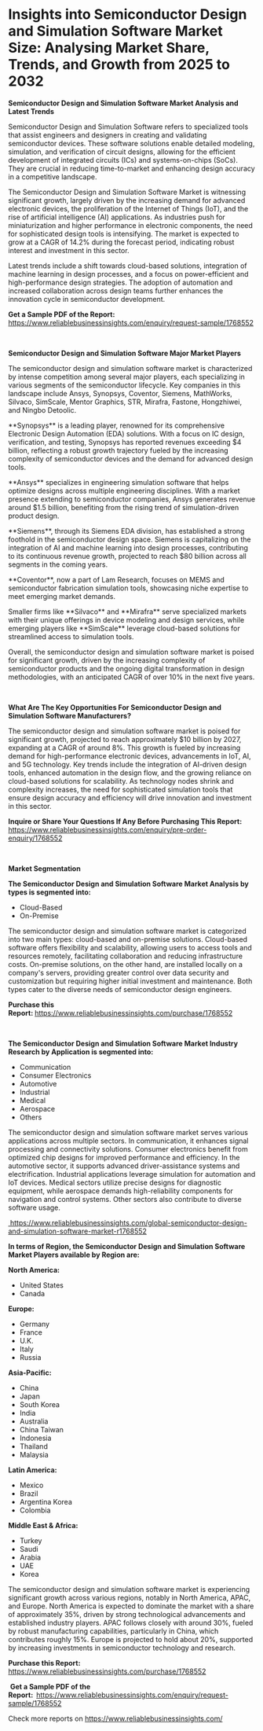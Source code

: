 <p><h1>Insights into Semiconductor Design and Simulation Software Market Size: Analysing Market Share, Trends, and Growth from 2025 to 2032</h1></p><p><strong>Semiconductor Design and Simulation Software Market Analysis and Latest Trends</strong></p>
<p><p>Semiconductor Design and Simulation Software refers to specialized tools that assist engineers and designers in creating and validating semiconductor devices. These software solutions enable detailed modeling, simulation, and verification of circuit designs, allowing for the efficient development of integrated circuits (ICs) and systems-on-chips (SoCs). They are crucial in reducing time-to-market and enhancing design accuracy in a competitive landscape.</p><p>The Semiconductor Design and Simulation Software Market is witnessing significant growth, largely driven by the increasing demand for advanced electronic devices, the proliferation of the Internet of Things (IoT), and the rise of artificial intelligence (AI) applications. As industries push for miniaturization and higher performance in electronic components, the need for sophisticated design tools is intensifying. The market is expected to grow at a CAGR of 14.2% during the forecast period, indicating robust interest and investment in this sector.</p><p>Latest trends include a shift towards cloud-based solutions, integration of machine learning in design processes, and a focus on power-efficient and high-performance design strategies. The adoption of automation and increased collaboration across design teams further enhances the innovation cycle in semiconductor development.</p></p>
<p><strong>Get a Sample PDF of the Report:&nbsp;</strong> <a href="https://www.reliablebusinessinsights.com/enquiry/request-sample/1768552?utm_campaign=2440&utm_medium=2&utm_source=Github&utm_content=ia&utm_term=11032025&utm_id=semiconductor-design-and-simulation-software">https://www.reliablebusinessinsights.com/enquiry/request-sample/1768552</a></p>
<p>&nbsp;</p>
<p><strong>Semiconductor Design and Simulation Software Major Market Players</strong></p>
<p><p>The semiconductor design and simulation software market is characterized by intense competition among several major players, each specializing in various segments of the semiconductor lifecycle. Key companies in this landscape include Ansys, Synopsys, Coventor, Siemens, MathWorks, Silvaco, SimScale, Mentor Graphics, STR, Mirafra, Fastone, Hongzhiwei, and Ningbo Detoolic.</p><p>**Synopsys** is a leading player, renowned for its comprehensive Electronic Design Automation (EDA) solutions. With a focus on IC design, verification, and testing, Synopsys has reported revenues exceeding $4 billion, reflecting a robust growth trajectory fueled by the increasing complexity of semiconductor devices and the demand for advanced design tools.</p><p>**Ansys** specializes in engineering simulation software that helps optimize designs across multiple engineering disciplines. With a market presence extending to semiconductor companies, Ansys generates revenue around $1.5 billion, benefiting from the rising trend of simulation-driven product design.</p><p>**Siemens**, through its Siemens EDA division, has established a strong foothold in the semiconductor design space. Siemens is capitalizing on the integration of AI and machine learning into design processes, contributing to its continuous revenue growth, projected to reach $80 billion across all segments in the coming years.</p><p>**Coventor**, now a part of Lam Research, focuses on MEMS and semiconductor fabrication simulation tools, showcasing niche expertise to meet emerging market demands. </p><p>Smaller firms like **Silvaco** and **Mirafra** serve specialized markets with their unique offerings in device modeling and design services, while emerging players like **SimScale** leverage cloud-based solutions for streamlined access to simulation tools.</p><p>Overall, the semiconductor design and simulation software market is poised for significant growth, driven by the increasing complexity of semiconductor products and the ongoing digital transformation in design methodologies, with an anticipated CAGR of over 10% in the next five years.</p></p>
<p>&nbsp;</p>
<p><strong>What Are The Key Opportunities For Semiconductor Design and Simulation Software Manufacturers?</strong></p>
<p><p>The semiconductor design and simulation software market is poised for significant growth, projected to reach approximately $10 billion by 2027, expanding at a CAGR of around 8%. This growth is fueled by increasing demand for high-performance electronic devices, advancements in IoT, AI, and 5G technology. Key trends include the integration of AI-driven design tools, enhanced automation in the design flow, and the growing reliance on cloud-based solutions for scalability. As technology nodes shrink and complexity increases, the need for sophisticated simulation tools that ensure design accuracy and efficiency will drive innovation and investment in this sector.</p></p>
<p><strong>Inquire or Share Your Questions If Any Before Purchasing This Report:</strong> <a href="https://www.reliablebusinessinsights.com/enquiry/pre-order-enquiry/1768552?utm_campaign=2440&utm_medium=2&utm_source=Github&utm_content=ia&utm_term=11032025&utm_id=semiconductor-design-and-simulation-software">https://www.reliablebusinessinsights.com/enquiry/pre-order-enquiry/1768552</a></p>
<p>&nbsp;</p>
<p><strong>Market Segmentation</strong></p>
<p><strong>The Semiconductor Design and Simulation Software Market Analysis by types is segmented into:</strong></p>
<p><ul><li>Cloud-Based</li><li>On-Premise</li></ul></p>
<p><p>The semiconductor design and simulation software market is categorized into two main types: cloud-based and on-premise solutions. Cloud-based software offers flexibility and scalability, allowing users to access tools and resources remotely, facilitating collaboration and reducing infrastructure costs. On-premise solutions, on the other hand, are installed locally on a company's servers, providing greater control over data security and customization but requiring higher initial investment and maintenance. Both types cater to the diverse needs of semiconductor design engineers.</p></p>
<p><strong>Purchase this Report:&nbsp;</strong><a href="https://www.reliablebusinessinsights.com/purchase/1768552?utm_campaign=2440&utm_medium=2&utm_source=Github&utm_content=ia&utm_term=11032025&utm_id=semiconductor-design-and-simulation-software">https://www.reliablebusinessinsights.com/purchase/1768552</a></p>
<p>&nbsp;</p>
<p><strong>The Semiconductor Design and Simulation Software Market Industry Research by Application is segmented into:</strong></p>
<p><ul><li>Communication</li><li>Consumer Electronics</li><li>Automotive</li><li>Industrial</li><li>Medical</li><li>Aerospace</li><li>Others</li></ul></p>
<p><p>The semiconductor design and simulation software market serves various applications across multiple sectors. In communication, it enhances signal processing and connectivity solutions. Consumer electronics benefit from optimized chip designs for improved performance and efficiency. In the automotive sector, it supports advanced driver-assistance systems and electrification. Industrial applications leverage simulation for automation and IoT devices. Medical sectors utilize precise designs for diagnostic equipment, while aerospace demands high-reliability components for navigation and control systems. Other sectors also contribute to diverse software usage.</p></p>
<p><a href="https://www.reliablebusinessinsights.com/global-semiconductor-design-and-simulation-software-market-r1768552?utm_campaign=2440&utm_medium=2&utm_source=Github&utm_content=ia&utm_term=11032025&utm_id=semiconductor-design-and-simulation-software">&nbsp;https://www.reliablebusinessinsights.com/global-semiconductor-design-and-simulation-software-market-r1768552</a></p>
<p><strong>In terms of Region, the Semiconductor Design and Simulation Software Market Players available by Region are:</strong></p>
<p>
    <p> <strong> North America: </strong>
        <ul>
            <li>United States</li>
            <li>Canada</li>
        </ul>
        </p> 
    <p> <strong> Europe: </strong>
        <ul>
            <li>Germany</li>
            <li>France</li>
            <li>U.K.</li>
            <li>Italy</li>
            <li>Russia</li>
        </ul>
        </p> 
    <p> <strong> Asia-Pacific: </strong>
        <ul>
            <li>China</li>
            <li>Japan</li>
            <li>South Korea</li>
            <li>India</li>
            <li>Australia</li>
            <li>China Taiwan</li>
            <li>Indonesia</li>
            <li>Thailand</li>
            <li>Malaysia</li>
        </ul>
        </p> 
    <p> <strong> Latin America: </strong>
        <ul>
            <li>Mexico</li>
            <li>Brazil</li>
            <li>Argentina Korea</li>
            <li>Colombia</li>
        </ul>
        </p> 
    <p> <strong> Middle East & Africa: </strong>
        <ul>
            <li>Turkey</li>
            <li>Saudi</li>
            <li>Arabia</li>
            <li>UAE</li>
            <li>Korea</li>
        </ul>
    </p>
    </p>
<p><p>The semiconductor design and simulation software market is experiencing significant growth across various regions, notably in North America, APAC, and Europe. North America is expected to dominate the market with a share of approximately 35%, driven by strong technological advancements and established industry players. APAC follows closely with around 30%, fueled by robust manufacturing capabilities, particularly in China, which contributes roughly 15%. Europe is projected to hold about 20%, supported by increasing investments in semiconductor technology and research.</p></p>
<p><strong>Purchase this Report: </strong><a href="https://www.reliablebusinessinsights.com/purchase/1768552?utm_campaign=2440&utm_medium=2&utm_source=Github&utm_content=ia&utm_term=11032025&utm_id=semiconductor-design-and-simulation-software">https://www.reliablebusinessinsights.com/purchase/1768552</a></p>
<p>&nbsp;<strong>Get a Sample PDF of the Report:&nbsp;&nbsp;</strong><a href="https://www.reliablebusinessinsights.com/enquiry/request-sample/1768552?utm_campaign=2440&utm_medium=2&utm_source=Github&utm_content=ia&utm_term=11032025&utm_id=semiconductor-design-and-simulation-software">https://www.reliablebusinessinsights.com/enquiry/request-sample/1768552</a></p>
<p><strong></strong></p>
<p>Check more reports on <a href="https://www.reliablebusinessinsights.com/?utm_campaign=2440&utm_medium=2&utm_source=Github&utm_content=ia&utm_term=11032025&utm_id=semiconductor-design-and-simulation-software">https://www.reliablebusinessinsights.com/</a></p>